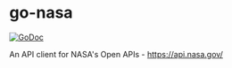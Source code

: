 # go-nasa

[![GoDoc](http://img.shields.io/badge/godoc-reference-blue.svg)](http://godoc.org/github.com/aaronraff/go-nasa)

An API client for NASA's Open APIs - https://api.nasa.gov/
